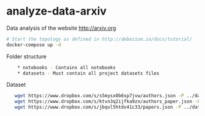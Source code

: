 # analyze-data-arxiv
Data analysis of the website http://arxiv.org

```sh
# Start the topology as defined in http://debezium.io/docs/tutorial/
docker-compose up -d
```

Folder structure

```sh
    * notebooks - Contains all notebooks
    * datasets - Must contain all project datasets files
```

Dataset

```sh
   wget https://www.dropbox.com/s/s5mysx0b6sp7jvw/authors.json -P ../datasets/
   wget https://www.dropbox.com/s/ktvn3q2ijfka9zn/authors_paper.json -P ../datasets/
   wget https://www.dropbox.com/s/jbqvl5htdv41c33/papers.json -P ../datasets/
```